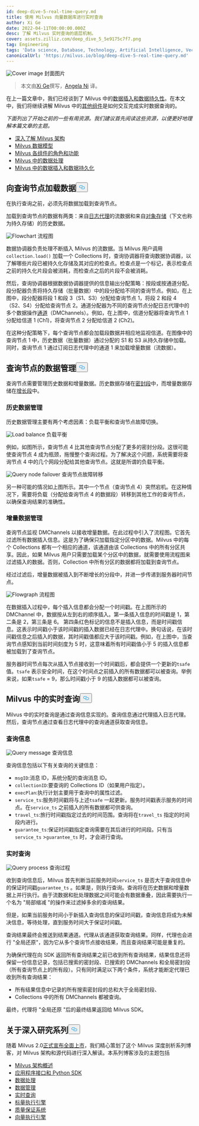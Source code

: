 ```yaml
---
id: deep-dive-5-real-time-query.md
title: 使用 Milvus 向量数据库进行实时查询
author: Xi Ge
date: 2022-04-11T00:00:00.000Z
desc: 了解 Milvus 实时查询的底层机制。
cover: assets.zilliz.com/deep_dive_5_5e9175c7f7.png
tag: Engineering
tags: 'Data science, Database, Technology, Artificial Intelligence, Vector Management'
canonicalUrl: 'https://milvus.io/blog/deep-dive-5-real-time-query.md'
---
```

<p>
  
   <span class="img-wrapper"> <img translate="no" src="https://assets.zilliz.com/deep_dive_5_5e9175c7f7.png" alt="Cover image" class="doc-image" id="cover-image" />
   </span> <span class="img-wrapper"> <span>封面图片</span> </span></p>
<blockquote>
<p>本文由<a href="https://github.com/xige-16">Xi Ge</a>撰写，<a href="https://www.linkedin.com/in/yiyun-n-2aa713163/">Angela Ni</a> 译。</p>
</blockquote>
<p>在上一篇文章中，我们已经谈到了 Milvus 中的<a href="https://milvus.io/blog/deep-dive-4-data-insertion-and-data-persistence.md">数据插入和数据持久性</a>。在本文中，我们将继续讲解 Milvus 中的<a href="https://milvus.io/blog/deep-dive-1-milvus-architecture-overview.md">其他组件</a>是如何交互完成实时数据查询的。</p>
<p><em>下面列出了开始之前的一些有用资源。我们建议首先阅读这些资源，以便更好地理解本篇文章的主题。</em></p>
<ul>
<li><a href="https://milvus.io/blog/deep-dive-1-milvus-architecture-overview.md">深入了解 Milvus 架构</a></li>
<li><a href="https://milvus.io/blog/deep-dive-1-milvus-architecture-overview.md#Data-Model">Milvus 数据模型</a></li>
<li><a href="https://milvus.io/docs/v2.0.x/four_layers.md">Milvus 各组件的角色和功能</a></li>
<li><a href="https://milvus.io/blog/deep-dive-3-data-processing.md">Milvus 中的数据处理</a></li>
<li><a href="https://milvus.io/blog/deep-dive-4-data-insertion-and-data-persistence.md">Milvus 中的数据插入和数据持久化</a></li>
</ul>
<h2 id="Load-data-to-query-node" class="common-anchor-header">向查询节点加载数据<button data-href="#Load-data-to-query-node" class="anchor-icon" translate="no">
      <svg translate="no"
        aria-hidden="true"
        focusable="false"
        height="20"
        version="1.1"
        viewBox="0 0 16 16"
        width="16"
      >
        <path
          fill="#0092E4"
          fill-rule="evenodd"
          d="M4 9h1v1H4c-1.5 0-3-1.69-3-3.5S2.55 3 4 3h4c1.45 0 3 1.69 3 3.5 0 1.41-.91 2.72-2 3.25V8.59c.58-.45 1-1.27 1-2.09C10 5.22 8.98 4 8 4H4c-.98 0-2 1.22-2 2.5S3 9 4 9zm9-3h-1v1h1c1 0 2 1.22 2 2.5S13.98 12 13 12H9c-.98 0-2-1.22-2-2.5 0-.83.42-1.64 1-2.09V6.25c-1.09.53-2 1.84-2 3.25C6 11.31 7.55 13 9 13h4c1.45 0 3-1.69 3-3.5S14.5 6 13 6z"
        ></path>
      </svg>
    </button></h2><p>在执行查询之前，必须先将数据加载到查询节点。</p>
<p>加载到查询节点的数据有两类：来自<a href="https://milvus.io/docs/v2.0.x/four_layers.md#Log-broker">日志代理</a>的流数据和来自<a href="https://milvus.io/docs/v2.0.x/four_layers.md#Object-storage">对象存储</a>（下文也称为持久存储）的历史数据。</p>
<p>
  
   <span class="img-wrapper"> <img translate="no" src="https://assets.zilliz.com/flowchart_b1c51dfdaa.png" alt="Flowchart" class="doc-image" id="flowchart" />
   </span> <span class="img-wrapper"> <span>流程图</span> </span></p>
<p>数据协调器负责处理不断插入 Milvus 的流数据。当 Milvus 用户调用<code translate="no">collection.load()</code> 加载一个 Collections 时，查询协调器将查询数据协调器，以了解哪些片段已被持久化存储及其对应的检查点。检查点是一个标记，表示检查点之前的持久化片段会被消耗，而检查点之后的片段不会被消耗。</p>
<p>然后，查询协调器根据数据协调器提供的信息输出分配策略：按段或按通道分配。段分配器负责将持久存储（批量数据）中的段分配给不同的查询节点。例如，在上图中，段分配器将段 1 和段 3（S1、S3）分配给查询节点 1，将段 2 和段 4（S2、S4）分配给查询节点 2。通道分配器为不同的查询节点分配日志代理中的多个数据操作<a href="https://milvus.io/docs/v2.0.x/data_processing.md#Data-insertion">通道</a>（DMChannels）。例如，在上图中，信道分配器将查询节点 1 分配给信道 1 (Ch1)，将查询节点 2 分配给信道 2 (Ch2)。</p>
<p>在这种分配策略下，每个查询节点都会加载段数据并相应地监视信道。在图像中的查询节点 1 中，历史数据（批量数据）通过分配的 S1 和 S3 从持久存储中加载。同时，查询节点 1 通过订阅日志代理中的通道 1 来加载增量数据（流数据）。</p>
<h2 id="Data-management-in-query-node" class="common-anchor-header">查询节点的数据管理<button data-href="#Data-management-in-query-node" class="anchor-icon" translate="no">
      <svg translate="no"
        aria-hidden="true"
        focusable="false"
        height="20"
        version="1.1"
        viewBox="0 0 16 16"
        width="16"
      >
        <path
          fill="#0092E4"
          fill-rule="evenodd"
          d="M4 9h1v1H4c-1.5 0-3-1.69-3-3.5S2.55 3 4 3h4c1.45 0 3 1.69 3 3.5 0 1.41-.91 2.72-2 3.25V8.59c.58-.45 1-1.27 1-2.09C10 5.22 8.98 4 8 4H4c-.98 0-2 1.22-2 2.5S3 9 4 9zm9-3h-1v1h1c1 0 2 1.22 2 2.5S13.98 12 13 12H9c-.98 0-2-1.22-2-2.5 0-.83.42-1.64 1-2.09V6.25c-1.09.53-2 1.84-2 3.25C6 11.31 7.55 13 9 13h4c1.45 0 3-1.69 3-3.5S14.5 6 13 6z"
        ></path>
      </svg>
    </button></h2><p>查询节点需要管理历史数据和增量数据。历史数据存储在<a href="https://milvus.io/blog/deep-dive-4-data-insertion-and-data-persistence.md#Sealed-segment">密封段</a>中，而增量数据存储在<a href="https://milvus.io/blog/deep-dive-4-data-insertion-and-data-persistence.md#Growing-segment">增长段</a>中。</p>
<h3 id="Historical-data-management" class="common-anchor-header">历史数据管理</h3><p>历史数据管理主要有两个考虑因素：负载平衡和查询节点故障切换。</p>
<p>
  
   <span class="img-wrapper"> <img translate="no" src="https://assets.zilliz.com/load_balance_c77e22bb5c.png" alt="Load balance" class="doc-image" id="load-balance" />
   </span> <span class="img-wrapper"> <span>负载平衡</span> </span></p>
<p>例如，如图所示，查询节点 4 比其他查询节点分配了更多的密封分段。这很可能使查询节点 4 成为瓶颈，拖慢整个查询过程。为了解决这个问题，系统需要将查询节点 4 中的几个网段分配给其他查询节点。这就是所谓的负载平衡。</p>
<p>
  
   <span class="img-wrapper"> <img translate="no" src="https://assets.zilliz.com/Query_node_failover_3278c0e307.png" alt="Query node failover" class="doc-image" id="query-node-failover" />
   </span> <span class="img-wrapper"> <span>查询节点故障转移</span> </span></p>
<p>另一种可能的情况如上图所示。其中一个节点（查询节点 4）突然宕机。在这种情况下，需要将负载（分配给查询节点 4 的数据段）转移到其他工作的查询节点，以确保查询结果的准确性。</p>
<h3 id="Incremental-data-management" class="common-anchor-header">增量数据管理</h3><p>查询节点监视 DMChannels 以接收增量数据。在此过程中引入了流程图。它首先过滤所有数据插入信息。这是为了确保只加载指定分区中的数据。Milvus 中的每个 Collections 都有一个相应的通道，该通道由该 Collections 中的所有分区共享。因此，如果 Milvus 用户只需要加载某个分区中的数据，就需要使用流程图来过滤插入的数据。否则，Collection 中所有分区的数据都将加载到查询节点。</p>
<p>经过过滤后，增量数据被插入到不断增长的分段中，并进一步传递到服务器时间节点。</p>
<p>
  
   <span class="img-wrapper"> <img translate="no" src="https://assets.zilliz.com/flow_graph_dc58651367.png" alt="Flowgraph" class="doc-image" id="flowgraph" />
   </span> <span class="img-wrapper"> <span>流程图</span> </span></p>
<p>在数据插入过程中，每个插入信息都会分配一个时间戳。在上图所示的 DMChannel 中，数据按从左到右的顺序插入。第一条插入信息的时间戳是 1，第二条是 2，第三条是 6。 第四条红色标记的信息不是插入信息，而是时间戳信息。这表示时间戳小于该时间戳的插入数据已经在日志代理中。换句话说，在该时间戳信息之后插入的数据，其时间戳值都应大于该时间戳。例如，在上图中，当查询节点感知到当前时间刻度为 5 时，这意味着所有时间戳值小于 5 的插入信息都被加载到了查询节点。</p>
<p>服务器时间节点每次从插入节点接收到一个时间戳后，都会提供一个更新的<code translate="no">tsafe</code> 值。<code translate="no">tsafe</code> 表示安全时间，在这个时间点之前插入的所有数据都可以被查询。举例来说，如果<code translate="no">tsafe</code> = 9，那么时间戳小于 9 的插入数据都可以被查询。</p>
<h2 id="Real-time-query-in-Milvus" class="common-anchor-header">Milvus 中的实时查询<button data-href="#Real-time-query-in-Milvus" class="anchor-icon" translate="no">
      <svg translate="no"
        aria-hidden="true"
        focusable="false"
        height="20"
        version="1.1"
        viewBox="0 0 16 16"
        width="16"
      >
        <path
          fill="#0092E4"
          fill-rule="evenodd"
          d="M4 9h1v1H4c-1.5 0-3-1.69-3-3.5S2.55 3 4 3h4c1.45 0 3 1.69 3 3.5 0 1.41-.91 2.72-2 3.25V8.59c.58-.45 1-1.27 1-2.09C10 5.22 8.98 4 8 4H4c-.98 0-2 1.22-2 2.5S3 9 4 9zm9-3h-1v1h1c1 0 2 1.22 2 2.5S13.98 12 13 12H9c-.98 0-2-1.22-2-2.5 0-.83.42-1.64 1-2.09V6.25c-1.09.53-2 1.84-2 3.25C6 11.31 7.55 13 9 13h4c1.45 0 3-1.69 3-3.5S14.5 6 13 6z"
        ></path>
      </svg>
    </button></h2><p>Milvus 中的实时查询是通过查询信息实现的。查询信息通过代理插入日志代理。然后，查询节点通过查看日志代理中的查询通道获取查询信息。</p>
<h3 id="Query-message" class="common-anchor-header">查询信息</h3><p>
  
   <span class="img-wrapper"> <img translate="no" src="https://assets.zilliz.com/query_message_4d57814f47.png" alt="Query message" class="doc-image" id="query-message" />
   </span> <span class="img-wrapper"> <span>查询信息</span> </span></p>
<p>查询信息包括以下有关查询的关键信息：</p>
<ul>
<li><code translate="no">msgID</code>:消息 ID，系统分配的查询消息 ID。</li>
<li><code translate="no">collectionID</code>:要查询的 Collections ID（如果用户指定）。</li>
<li><code translate="no">execPlan</code>:执行计划主要用于查询中的属性过滤。</li>
<li><code translate="no">service_ts</code>:服务时间戳将与上述<code translate="no">tsafe</code> 一起更新。服务时间戳表示服务的时间点。在<code translate="no">service_ts</code> 之前插入的所有数据都可供查询。</li>
<li><code translate="no">travel_ts</code>:旅行时间戳指定过去的时间范围。查询将在<code translate="no">travel_ts</code> 指定的时间段内进行。</li>
<li><code translate="no">guarantee_ts</code>:保证时间戳指定查询需要在其后进行的时间段。只有当<code translate="no">service_ts</code> &gt;<code translate="no">guarantee_ts</code> 时，才会进行查询。</li>
</ul>
<h3 id="Real-time-query" class="common-anchor-header">实时查询</h3><p>
  
   <span class="img-wrapper"> <img translate="no" src="https://assets.zilliz.com/query_process_7f676972d8.png" alt="Query process" class="doc-image" id="query-process" />
   </span> <span class="img-wrapper"> <span>查询过程</span> </span></p>
<p>收到查询信息后，Milvus 首先判断当前服务时间<code translate="no">service_ts</code> 是否大于查询信息中的保证时间戳<code translate="no">guarantee_ts</code> 。如果是，则执行查询。查询将在历史数据和增量数据上并行执行。由于流数据和批处理数据之间可能会有数据重叠，因此需要执行一个名为 "局部缩减 "的操作来过滤掉多余的查询结果。</p>
<p>但是，如果当前服务时间小于新插入查询信息的保证时间戳，查询信息将成为未解决信息，等待处理，直到服务时间大于保证时间戳。</p>
<p>查询结果最终会推送到结果通道。代理从该通道获取查询结果。同样，代理也会进行 "全局还原"，因为它从多个查询节点接收结果，而且查询结果可能是重复的。</p>
<p>为确保代理在向 SDK 返回所有查询结果之前已收到所有查询结果，结果信息还将保留一份信息记录，包括已搜索的密封段、已搜索的 DMChannels 和全局密封段（所有查询节点上的所有段）。只有同时满足以下两个条件，系统才能断定代理已收到所有查询结果：</p>
<ul>
<li>所有结果信息中记录的所有搜索密封段的总和大于全局密封段、</li>
<li>Collections 中的所有 DMChannels 都被查询。</li>
</ul>
<p>最终，代理将 "全局还原 "后的最终结果返回给 Milvus SDK。</p>
<h2 id="About-the-Deep-Dive-Series" class="common-anchor-header">关于深入研究系列<button data-href="#About-the-Deep-Dive-Series" class="anchor-icon" translate="no">
      <svg translate="no"
        aria-hidden="true"
        focusable="false"
        height="20"
        version="1.1"
        viewBox="0 0 16 16"
        width="16"
      >
        <path
          fill="#0092E4"
          fill-rule="evenodd"
          d="M4 9h1v1H4c-1.5 0-3-1.69-3-3.5S2.55 3 4 3h4c1.45 0 3 1.69 3 3.5 0 1.41-.91 2.72-2 3.25V8.59c.58-.45 1-1.27 1-2.09C10 5.22 8.98 4 8 4H4c-.98 0-2 1.22-2 2.5S3 9 4 9zm9-3h-1v1h1c1 0 2 1.22 2 2.5S13.98 12 13 12H9c-.98 0-2-1.22-2-2.5 0-.83.42-1.64 1-2.09V6.25c-1.09.53-2 1.84-2 3.25C6 11.31 7.55 13 9 13h4c1.45 0 3-1.69 3-3.5S14.5 6 13 6z"
        ></path>
      </svg>
    </button></h2><p>随着 Milvus 2.0<a href="https://milvus.io/blog/2022-1-25-annoucing-general-availability-of-milvus-2-0.md">正式宣布全面上市</a>，我们精心策划了这个 Milvus 深度剖析系列博客，对 Milvus 架构和源代码进行深入解读。本系列博客涉及的主题包括</p>
<ul>
<li><a href="https://milvus.io/blog/deep-dive-1-milvus-architecture-overview.md">Milvus 架构概述</a></li>
<li><a href="https://milvus.io/blog/deep-dive-2-milvus-sdk-and-api.md">应用程序接口和 Python SDK</a></li>
<li><a href="https://milvus.io/blog/deep-dive-3-data-processing.md">数据处理</a></li>
<li><a href="https://milvus.io/blog/deep-dive-4-data-insertion-and-data-persistence.md">数据管理</a></li>
<li><a href="https://milvus.io/blog/deep-dive-5-real-time-query.md">实时查询</a></li>
<li><a href="https://milvus.io/blog/deep-dive-7-query-expression.md">标量执行引擎</a></li>
<li><a href="https://milvus.io/blog/deep-dive-6-oss-qa.md">质量保证系统</a></li>
<li><a href="https://milvus.io/blog/deep-dive-8-knowhere.md">向量执行引擎</a></li>
</ul>
